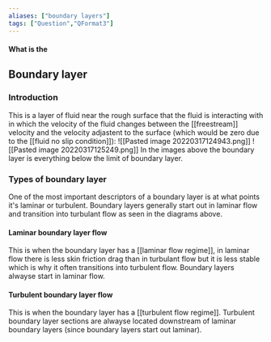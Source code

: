 ```yaml
---
aliases: ["boundary layers"]
tags: ["Question","QFormat3"]
---
```


#### What is the
## Boundary layer
### Introduction
This is a layer of fluid near the rough surface that the fluid is interacting with in which the velocity of the fluid changes between the [[freestream]] velocity and the velocity adjastent to the surface (which would be zero due to the [[fluid no slip condition]]):
![[Pasted image 20220317124943.png]]
![[Pasted image 20220317125249.png]]
In the images above the boundary layer is everything below the limit of boundary layer.

### Types of boundary layer
One of the most important descriptors of a boundary layer is at what points it's laminar or turbulent. Boundary layers generally start out in laminar flow and transition into turbulant flow as seen in the diagrams above.

#### Laminar boundary layer flow
This is when the boundary layer has a [[laminar flow regime]], in laminar flow there is less skin friction drag than in turbulant flow but it is less stable which is why it often transitions into turbulent flow. Boundary layers alwayse start in laminar flow.

#### Turbulent boundary layer flow
This is when the boundary layer has a [[turbulent flow regime]]. Turbulent boundary layer sections are alwayse located downstream of laminar boundary layers (since boundary layers start out laminar).
